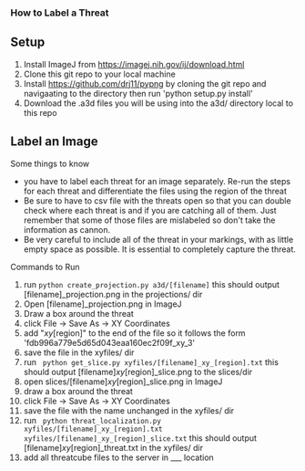 ### How to Label a Threat

## Setup
1. Install ImageJ from https://imagej.nih.gov/ij/download.html 
2. Clone this git repo to your local machine
3. Install https://github.com/drj11/pypng by cloning the git repo and navigaating to the directory then run 'python setup.py install'
4. Download the .a3d files you will be using into the a3d/ directory local to this repo

## Label an Image
Some things to know
* you have to label each threat for an image separately. Re-run the steps for each threat and differentiate the files using the region of the threat
* Be sure to have to csv file with the threats open so that you can double check where each threat is and if you are catching all of them.  Just remember that some of those files are mislabeled so don't take the information as cannon.
* Be very careful to include all of the threat in your markings, with as little empty space as possible. It is essential to completely capture the threat. 

Commands to Run
1. run ``` python create_projection.py a3d/[filename] ``` this should output [filename]_projection.png in the projections/ dir
2. Open [filename]_projection.png in ImageJ
3. Draw a box around the threat
4. click File -> Save As -> XY Coordinates
5. add "_xy_[region]" to the end of the file so it follows the form 'fdb996a779e5d65d043eaa160ec2f09f_xy_3'
6. save the file in the xyfiles/ dir
7. run ``` python get_slice.py xyfiles/[filename]_xy_[region].txt``` this should output [filename]_xy_[region]_slice.png to the slices/dir
8. open slices/[filename]_xy_[region]_slice.png in ImageJ
9. draw a box around the threat
10. click File -> Save As -> XY Coordinates
11. save the file with the name unchanged in the xyfiles/ dir
12. run ``` python threat_localization.py xyfiles/[filename]_xy_[region].txt xyfiles/[filename]_xy_[region]_slice.txt``` this should output [filename]_xy_[region]_threat.txt in the xyfiles/ dir
13. add all threatcube files to the server in ___ location

